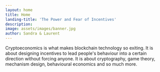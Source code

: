 ```yaml
---
layout: home
title: Home
landing-title: 'The Power and Fear of Incentives'
description: 
image: assets/images/banner.jpg
author: Sandra & Laurent
---
```


Cryptoeconomics is what makes blockchain technology so exiting. It is about designing incentives to lead people's behaviour into a certain direction without forcing anyone. It is about cryptography, game theory, mechanism design, behavioural economics and so much more.

